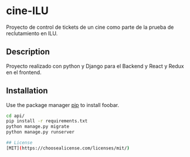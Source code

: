 # cine-ILU
Proyecto de control de tickets de un cine como parte de la prueba de reclutamiento en ILU.

## Description
Proyecto realizado con python y Django para el Backend y React y Redux en el frontend.

## Installation

Use the package manager [pip](https://pip.pypa.io/en/stable/) to install foobar.

```bash
cd api/
pip install -r requirements.txt
python manage.py migrate
python manage.py runserver

## License
[MIT](https://choosealicense.com/licenses/mit/)
